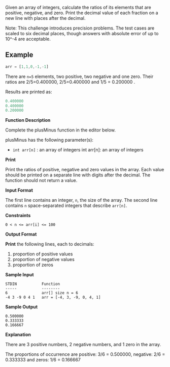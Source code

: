 Given an array of integers, calculate the ratios of its elements that are positive, negative, and zero. Print the decimal value of each fraction on a new line with  places after the decimal.

Note: This challenge introduces precision problems. The test cases are scaled to six decimal places, though answers with absolute error of up to 10^-4  are acceptable.

## Example

```javascript
arr = [1,1,0,-1,-1]
```

There are `n=5` elements, two positive, two negative and one zero. Their ratios are 2/5=0.400000, 2/5=0.400000 and 1/5 = 0.200000 .

Results are printed as:
```javascript
0.400000
0.400000
0.200000
```
**Function Description**

Complete the plusMinus function in the editor below.

plusMinus has the following parameter(s):

- `int arr[n]` : an array of integers
int arr[n]: an array of integers

**Print**

Print the ratios of positive, negative and zero values in the array. Each value should be printed on a separate line with  digits after the decimal. The function should not return a value.

**Input Format**

The first line contains an integer, `n`, the size of the array.
The second line contains `n` space-separated integers that describe `arr[n]`.

**Constraints**

`0 < n <= arr[i] <= 100`

**Output Format**

**Print** the following  lines, each to  decimals:

1. proportion of positive values
2. proportion of negative values
3. proportion of zeros

**Sample Input**
```shell
STDIN           Function
-----           --------
6               arr[] size n = 6
-4 3 -9 0 4 1   arr = [-4, 3, -9, 0, 4, 1]
```
**Sample Output**
```shell
0.500000
0.333333
0.166667
```
**Explanation**

There are 3 positive numbers, 2 negative numbers, and 1 zero in the array.

The proportions of occurrence are positive: 3/6 = 0.500000, negative: 2/6 = 0.333333  and zeros: 1/6 = 0.166667 
